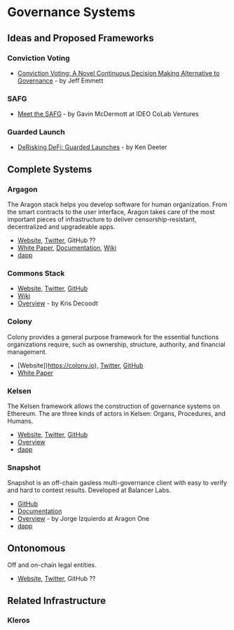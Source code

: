 # Governance Systems

## Ideas and Proposed Frameworks

### Conviction Voting

- [Conviction Voting: A Novel Continuous Decision Making Alternative to Governance](https://medium.com/commonsstack/conviction-voting-a-novel-continuous-decision-making-alternative-to-governance-62e215ad2b3d) - by Jeff Emmett

### SAFG

- [Meet the SAFG](https://medium.com/ideo-colab/meet-the-safg-defis-emergent-framework-for-participatory-investing-and-protocol-development-62286a576fb5) - by Gavin McDermott at IDEO CoLab Ventures

### Guarded Launch

- [DeRisking DeFi: Guarded Launches](https://medium.com/electric-capital/derisking-defi-guarded-launches-2600ce730e0a) - by Ken Deeter

## Complete Systems

### Argagon

The Aragon stack helps you develop software for human organization. From the smart contracts to the user interface, Aragon takes care of the most important pieces of infrastructure to deliver censorship-resistant, decentralized and upgradeable apps.

- [Website](https://aragon.org/), [Twitter](https://twitter.com/AragonProject), GitHub ??
- [White Paper](https://github.com/aragon/whitepaper), [Documentation](https://hack.aragon.org/docs/aragonos-ref), [Wiki](https://wiki.aragon.org/)
- [dapp](https://client.aragon.org/#/)

### Commons Stack

- [Website](https://commonsstack.org/), [Twitter](https://twitter.com/commonsstack), [GitHub](https://github.com/commons-stack)
- [Wiki](https://wiki.commonsstack.org/)
- [Overview](https://medium.com/giveth/the-commons-stack-scaling-the-commons-to-re-prioritize-people-and-the-planet-fdc076aec4eb) - by Kris Decoodt

### Colony

Colony provides a general purpose framework for the essential functions organizations require, such as ownership, structure, authority, and financial management.

- [Website])https://colony.io), [Twitter](https://twitter.com/joincolony), [GitHub](https://github.com/JoinColony)
- [White Paper](https://colony.io/whitepaper.pdf)

### Kelsen

The Kelsen framework allows the construction of governance systems on Ethereum. The are three kinds of actors in Kelsen: Organs, Procedures, and Humans.

- [Website](http://klsn.io), [Twitter](https://twitter.com/97network), [GitHub](https://github.com/97network/Kelsen)
- [Overview](https://blog.97.network/introducing-kelsen-easy-governance-for-products-services-and-organizations-66d1cf88c6d1)
- [dapp](http://dapp.klsn.io)

### Snapshot

Snapshot is an off-chain gasless multi-governance client with easy to verify and hard to contest results. Developed at Balancer Labs.

- [GitHub](https://github.com/balancer-labs/snapshot)
- [Documentation](https://docs.snapshot.page/)
- [Overview](https://aragon.org/blog/snapshot) - by Jorge Izquierdo at Aragon One
- [dapp](https://snapshot.page/#/)

## Ontonomous

Off and on-chain legal entities.

- [Website](https://otonomos.com), [Twitter](https://twitter.com/otonomos), GitHub ??


## Related Infrastructure

### Kleros


